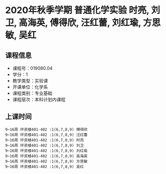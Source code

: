 # 2020年秋季学期 普通化学实验 时亮, 刘卫, 高海英, 傅得欣, 汪红蕾, 刘红瑜, 方思敏, 吴红






## 课程信息

- 课程号：019080.04
- 学分：1
- 教学类型：实验课
- 开课单位：化学系
- 课程类别：专业基础
- 课程层次：本科计划内课程

## 上课时间

```
9~16周 环资楼401-402 :1(6,7,8,9) 傅得欣
9~16周 环资楼401-402 :1(6,7,8,9) 汪红蕾
9~16周 环资楼401-402 :1(6,7,8,9) 时亮
9~16周 环资楼401-402 :1(6,7,8,9) 刘卫
9~16周 环资楼401-402 :1(6,7,8,9) 刘红瑜
9~16周 环资楼401-402 :1(6,7,8,9) 高海英
9~16周 环资楼401-402 :1(6,7,8,9) 方思敏
9~16周 环资楼401-402 :1(6,7,8,9) 吴红
```


